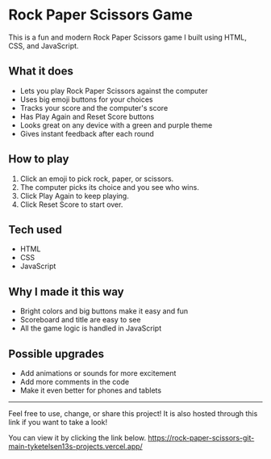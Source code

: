 # Rock Paper Scissors Game

This is a fun and modern Rock Paper Scissors game I built using HTML, CSS, and JavaScript.

## What it does
- Lets you play Rock Paper Scissors against the computer
- Uses big emoji buttons for your choices
- Tracks your score and the computer's score
- Has Play Again and Reset Score buttons
- Looks great on any device with a green and purple theme
- Gives instant feedback after each round

## How to play
1. Click an emoji to pick rock, paper, or scissors.
2. The computer picks its choice and you see who wins.
3. Click Play Again to keep playing.
4. Click Reset Score to start over.

## Tech used
- HTML
- CSS
- JavaScript

## Why I made it this way
- Bright colors and big buttons make it easy and fun
- Scoreboard and title are easy to see
- All the game logic is handled in JavaScript

## Possible upgrades
- Add animations or sounds for more excitement
- Add more comments in the code
- Make it even better for phones and tablets

---
Feel free to use, change, or share this project!
It is also hosted through this link if you want to take a look! 

You can view it by clicking the link below.
https://rock-paper-scissors-git-main-tyketelsen13s-projects.vercel.app/
